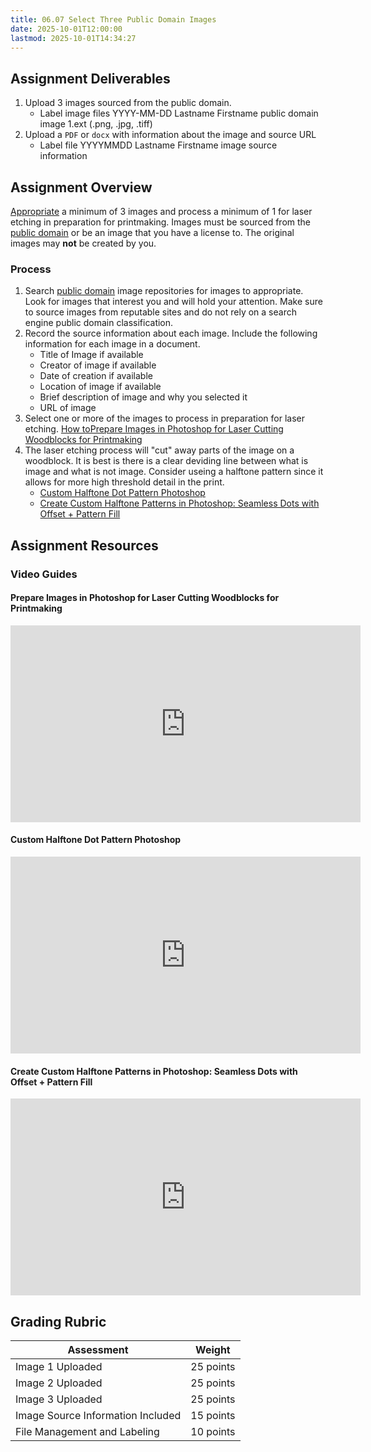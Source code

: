 ```yaml
---
title: 06.07 Select Three Public Domain Images
date: 2025-10-01T12:00:00
lastmod: 2025-10-01T14:34:27
---
```


## Assignment Deliverables

1. Upload 3 images sourced from the public domain.
   - Label image files YYYY-MM-DD Lastname Firstname public domain image 1.ext (.png, .jpg, .tiff)
2. Upload a `PDF` or `docx` with information about the image and source URL
   - Label file YYYYMMDD Lastname Firstname image source information

## Assignment Overview

[Appropriate](./06-02-appropriation.md) a minimum of 3 images and process a minimum of 1 for laser etching in preparation for printmaking. Images must be sourced from the [public domain](./06-05-public-domain.md) or be an image that you have a license to. The original images may **not** be created by you.

### Process

1. Search [public domain](./06-05-public-domain.md) image repositories for images to appropriate. Look for images that interest you and will hold your attention. Make sure to source images from reputable sites and do not rely on a search engine public domain classification.
2. Record the source information about each image. Include the following information for each image in a document.
   - Title of Image if available
   - Creator of image if available
   - Date of creation if available
   - Location of image if available
   - Brief description of image and why you selected it
   - URL of image
3. Select one or more of the images to process in preparation for laser etching. [How toPrepare Images in Photoshop for Laser Cutting Woodblocks for Printmaking](https://youtu.be/zAmTorlrH6k)
4. The laser etching process will "cut" away parts of the image on a woodblock. It is best is there is a clear deviding line between what is image and what is not image. Consider useing a halftone pattern since it allows for more high threshold detail in the print.
   - [Custom Halftone Dot Pattern Photoshop](https://youtu.be/1fDaDfCNjjc)
   - [Create Custom Halftone Patterns in Photoshop: Seamless Dots with Offset + Pattern Fill](https://youtu.be/DBUs4GniriY)

## Assignment Resources

### Video Guides

<div class="video-grid">

<div class="video-card">

#### Prepare Images in Photoshop for Laser Cutting Woodblocks for Printmaking

<div class="iframe-16-9-container">
<iframe class="youTubeIframe" width="560" height="315" src="https://www.youtube.com/embed/zAmTorlrH6k?rel=0" title="YouTube video player" frameborder="0" allow="accelerometer; autoplay; clipboard-write; encrypted-media; gyroscope; picture-in-picture; web-share" referrerpolicy="strict-origin-when-cross-origin" allowfullscreen></iframe>
</div>
</div>

<div class="video-card">

#### Custom Halftone Dot Pattern Photoshop

<div class="iframe-16-9-container">
<iframe class="youTubeIframe" width="560" height="315" src="https://www.youtube.com/embed/1fDaDfCNjjc?rel=0" title="YouTube video player" frameborder="0" allow="accelerometer; autoplay; clipboard-write; encrypted-media; gyroscope; picture-in-picture; web-share" referrerpolicy="strict-origin-when-cross-origin" allowfullscreen></iframe>
</div>
</div>

<div class="video-card">

#### Create Custom Halftone Patterns in Photoshop: Seamless Dots with Offset + Pattern Fill

<div class="iframe-16-9-container">
<iframe class="youTubeIframe" width="560" height="315" src="https://www.youtube.com/embed/DBUs4GniriY?rel=0" title="YouTube video player" frameborder="0" allow="accelerometer; autoplay; clipboard-write; encrypted-media; gyroscope; picture-in-picture; web-share" referrerpolicy="strict-origin-when-cross-origin" allowfullscreen></iframe>
</div>
</div>

</div>

## Grading Rubric

<div class="responsive-table-markdown">

| Assessment                        | Weight    |
| --------------------------------- | --------- |
| Image 1 Uploaded                  | 25 points |
| Image 2 Uploaded                  | 25 points |
| Image 3 Uploaded                  | 25 points |
| Image Source Information Included | 15 points |
| File Management and Labeling      | 10 points |

</div>
